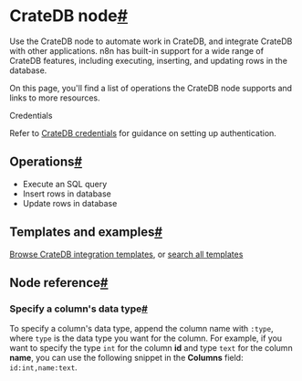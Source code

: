 [](https://github.com/n8n-io/n8n-docs/edit/main/docs/integrations/builtin/app-nodes/n8n-nodes-base.cratedb.md "Edit this page")

# CrateDB node[#](#cratedb-node "Permanent link")

Use the CrateDB node to automate work in CrateDB, and integrate CrateDB with other applications. n8n has built-in support for a wide range of CrateDB features, including executing, inserting, and updating rows in the database.

On this page, you'll find a list of operations the CrateDB node supports and links to more resources.

Credentials

Refer to [CrateDB credentials](../../credentials/cratedb/) for guidance on setting up authentication.

## Operations[#](#operations "Permanent link")

*   Execute an SQL query
*   Insert rows in database
*   Update rows in database

## Templates and examples[#](#templates-and-examples "Permanent link")

[Browse CrateDB integration templates](https://n8n.io/integrations/cratedb/), or [search all templates](https://n8n.io/workflows/)

## Node reference[#](#node-reference "Permanent link")

### Specify a column's data type[#](#specify-a-columns-data-type "Permanent link")

To specify a column's data type, append the column name with `:type`, where `type` is the data type you want for the column. For example, if you want to specify the type `int` for the column **id** and type `text` for the column **name**, you can use the following snippet in the **Columns** field: `id:int,name:text`.